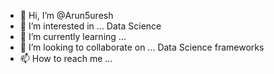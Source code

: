 - 👋 Hi, I’m @Arun5uresh
- 👀 I’m interested in ... Data Science
- 🌱 I’m currently learning ...
- 💞️ I’m looking to collaborate on ... Data Science frameworks
- 📫 How to reach me ...

<!---
Arun5uresh/Arun5uresh is a ✨ special ✨ repository because its `README.md` (this file) appears on your GitHub profile.
You can click the Preview link to take a look at your changes.
--->
